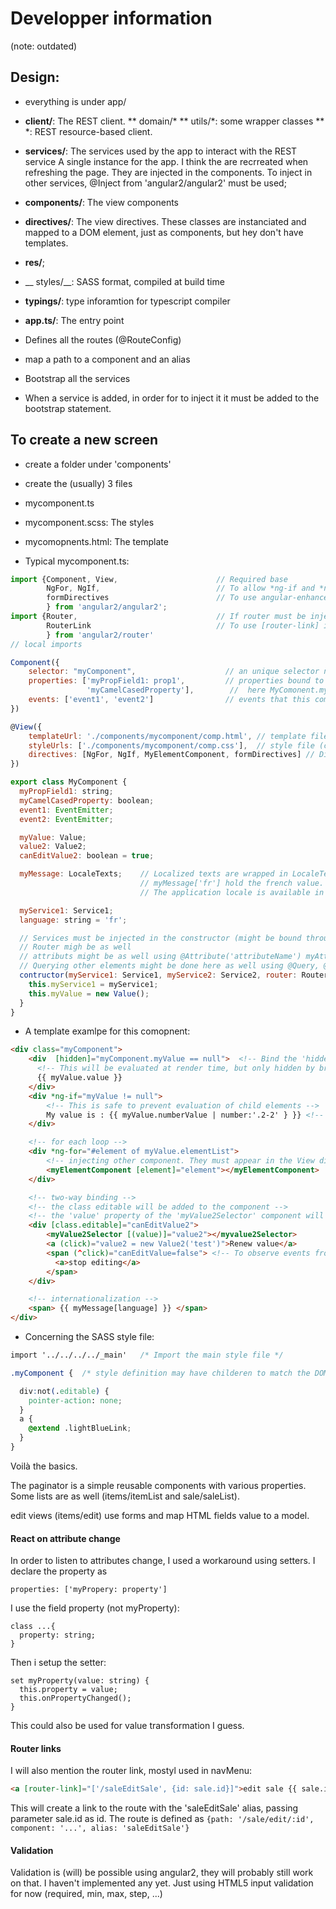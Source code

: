 # Developper information
(note: outdated)

## Design:

* everything is under app/

* __client/__: The REST client.
** domain/*
** utils/*: some wrapper classes
** *: REST resource-based client.

* __services/__: The services used by the app to interact with the REST service
A single instance for the app. I think the are recrreated when refreshing the page.
They are injected in the components. To inject in other services, @Inject from 'angular2/angular2' must be used;

* __components/__: The view components
* __directives/__: The view directives. These classes are instanciated and mapped to a DOM element, just
as components, but hey don't have templates.
* __res/__;
* __ styles/__: SASS format, compiled at build time
* __typings/__: type inforamtion for typescript compiler
* __app.ts/__: The entry point
 * Defines all the routes (@RouteConfig)
  * map a path to a component and an alias
* Bootstrap all the services
 * When a service is added, in order for to inject it it must be added to the bootstrap statement.

## To create a new screen

* create a folder under 'components'
* create the (usually) 3 files
 * mycomponent.ts
 * mycomponent.scss: The styles
 * mycomopnents.html: The template

* Typical mycomponent.ts:
```javascript
import {Component, View,                      // Required base
        NgFor, NgIf,                          // To allow *ng-if and *ng-for statements in template
        formDirectives                        // To use angular-enhanced forms
        } from 'angular2/angular2';
import {Router,                               // If router must be injected
        RouterLink                            // To use [router-link] in templates
        } from 'angular2/router'
// local imports

Component({
    selector: "myComponent",                    // an unique selector name.
    properties: ['myPropField1: prop1',         // properties bound to HTML attribute ('<myComponent prop1=val1 my-camel-cased-property=val2>')
                 'myCamelCasedProperty'],        //  here MyComonent.myPropField1 will hold value val1, and MyComponent.myCamelCasedProperty will hold val2
    events: ['event1', 'event2']                // events that this component may trigger
})

@View({
    templateUrl: './components/mycomponent/comp.html', // template file
    styleUrls: ['./components/mycomponent/comp.css'],  // style file (css extension)
    directives: [NgFor, NgIf, MyElementComponent, formDirectives] // Directives and components to inject in the template
})

export class MyComponent {
  myPropField1: string;
  myCamelCasedProperty: boolean;
  event1: EventEmitter;
  event2: EventEmitter;

  myValue: Value;
  value2: Value2;
  canEditValue2: boolean = true;

  myMessage: LocaleTexts;    // Localized texts are wrapped in LocaleTexts class.
                             // myMessage['fr'] hold the french value.
                             // The application locale is available in applicationService.language.locale

  myService1: Service1;
  language: string = 'fr';

  // Services must be injected in the constructor (might be bound through properties as well)
  // Router migh be as well
  // attributs might be as well using @Attribute('attributeName') myAttribute: string
  // Querying other elements might be done here as well using @Query, @ViewQuery, @Ancestor (subject to change in angular2)
  contructor(myService1: Service1, myService2: Service2, router: Router) {
    this.myService1 = myService1;
    this.myValue = new Value();
  }
}
```
* A template examlpe for this comopnent:
```html
<div class="myComponent">
    <div  [hidden]="myComponent.myValue == null">  <!-- Bind the 'hidden' attribute  -->
      <!-- This will be evaluated at render time, but only hidden by browser, so this will trigger a NPE when myValue is null -->
      {{ myValue.value }}
    </div>
    <div *ng-if="myValue != null">
        <!-- This is safe to prevent evaluation of child elements -->
        My value is : {{ myValue.numberValue | number:'.2-2' } }} <!-- render the expression 'myValue.numberValue' using a pipe to format number (minimum &nd maximum 2 digits after the comma) -->
    </div>

    <!-- for each loop -->
    <div *ng-for="#element of myValue.elementList">
        <!-- injecting other component. They must appear in the View directives in the component class -->
        <myElementComponent [element]="element"></myElementComponent>
    </div>

    <!-- two-way binding -->
    <!-- the class editable will be added to the component -->
    <!-- the 'value' property of the 'myValue2Selector' component will be updated when value2 changes, and vice-versa -->
    <div [class.editable]="canEditValue2">
        <myValue2Selector [(value)]="value2"></myvalue2Selector>
        <a (click)="value2 = new Value2('test')">Renew value</a>
        <span (^click)="canEditValue=false"> <!-- To observe events from childeren, the ^ prefix is required -->
          <a>stop editing</a>
        </span>
    </div>

    <!-- internationalization -->
    <span> {{ myMessage[language] }} </span>
</div>

```

* Concerning the SASS style file:
```css
import '../../../../_main'   /* Import the main style file */

.myComponent {  /* style definition may have childeren to match the DOM tree */

  div:not(.editable) {
    pointer-action: none;
  }
  a {
    @extend .lightBlueLink;
  }
}
```


Voilà the basics.

The paginator is a simple reusable components with various properties.
Some lists are as well (items/itemList and sale/saleList).

edit views (items/edit) use forms and map HTML fields value to a model.


#### React on attribute change
In order to listen to attributes change, I used a workaround using setters. I declare the property as
```
properties: ['myPropery: property']
```
I use the field property (not myProperty):
```
class ...{
  property: string;
}
```
Then i setup the setter:
```
set myProperty(value: string) {
  this.property = value;
  this.onPropertyChanged();
}
```
This could also be used for value transformation I guess.


#### Router links
I will also mention the router link, mostyl used in navMenu:
```html
<a [router-link]="['/saleEditSale', {id: sale.id}]">edit sale {{ sale.id }}</a>
```
This will create a link to the route with the 'saleEditSale' alias, passing parameter sale.id as id.
The route is defined as `{path: '/sale/edit/:id', component: '...', alias: 'saleEditSale'}`

#### Validation
Validation is (will) be possible using angular2, they will probably still work on that. I haven't implemented any yet.
Just using HTML5 input validation for now (required, min, max, step, ...)